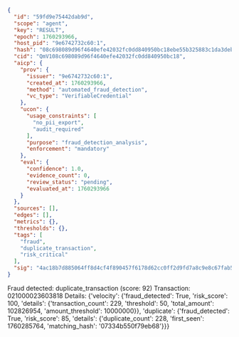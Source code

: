 ```json
{
  "id": "59fd9e75442dab9d",
  "scope": "agent",
  "key": "RESULT",
  "epoch": 1760293966,
  "host_pid": "9e6742732c60:1",
  "hash": "08c698089d96f4640efe42032fc0dd840950bc18ebe55b325883c1da3debdf64",
  "cid": "QmV108c698089d96f4640efe42032fc0dd840950bc18",
  "aicp": {
    "prov": {
      "issuer": "9e6742732c60:1",
      "created_at": 1760293966,
      "method": "automated_fraud_detection",
      "vc_type": "VerifiableCredential"
    },
    "ucon": {
      "usage_constraints": [
        "no_pii_export",
        "audit_required"
      ],
      "purpose": "fraud_detection_analysis",
      "enforcement": "mandatory"
    },
    "eval": {
      "confidence": 1.0,
      "evidence_count": 0,
      "review_status": "pending",
      "evaluated_at": 1760293966
    }
  },
  "sources": [],
  "edges": [],
  "metrics": {},
  "thresholds": {},
  "tags": [
    "fraud",
    "duplicate_transaction",
    "risk_critical"
  ],
  "sig": "4ac18b7d885064ff8d4cf4f890457f6178d62cc0ff2d9fd7a8c9e8c67fab5416"
}
```

Fraud detected: duplicate_transaction (score: 92)
Transaction: 021000023603818
Details: {'velocity': {'fraud_detected': True, 'risk_score': 100, 'details': {'transaction_count': 229, 'threshold': 50, 'total_amount': 102826954, 'amount_threshold': 10000000}}, 'duplicate': {'fraud_detected': True, 'risk_score': 85, 'details': {'duplicate_count': 228, 'first_seen': 1760285764, 'matching_hash': '07334b550f79eb68'}}}
